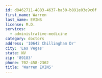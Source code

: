 ```yaml
---
id: d8462711-4883-4637-ba30-b891e03e9c6f
first_name: Warren
last_name: EVINS
license: M.D.
services:
  - administrative-medicine
category: doctors
address: '10642 Chillingham Dr'
city: 'Las Vegas'
state: NV
zip: '89183'
phone: 702-458-2362
title: 'Warren EVINS'
---
```

